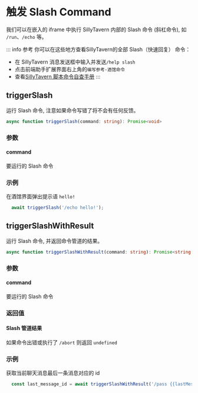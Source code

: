 # 触发 Slash Command

我们可以在嵌入的 iframe 中执行 SillyTavern 内部的 Slash 命令 (斜杠命令), 如 `/run`、`/echo` 等。

<CustomTOC />

::: info 参考
你可以在这些地方查看SillyTavern的全部 Slash（快速回复） 命令：
- 在 SillyTavern 消息发送框中输入并发送`/help slash`
- 点击前端助手扩展界面右上角的`编写参考-酒馆命令`
- 查看[SillyTavern 脚本命令自查手册](https://rentry.org/sillytavern-script-book)
:::

## triggerSlash
运行 Slash 命令, 注意如果命令写错了将不会有任何反馈。

```typescript
async function triggerSlash(command: string): Promise<void>
```

### 参数
#### command
要运行的 Slash 命令

### 示例
在酒馆界面弹出提示语 `hello!`
```typescript
  await triggerSlash('/echo hello!');
```


## triggerSlashWithResult

运行 Slash 命令, 并返回命令管道的结果。

```typescript
async function triggerSlashWithResult(command: string): Promise<string | undefined>
```

### 参数
#### command
要运行的 Slash 命令

### 返回值
#### Slash 管道结果
如果命令出错或执行了 `/abort` 则返回 `undefined`

### 示例
获取当前聊天消息最后一条消息对应的 id
``` typescript
  const last_message_id = await triggerSlashWithResult('/pass {{lastMessageId}}');
```

